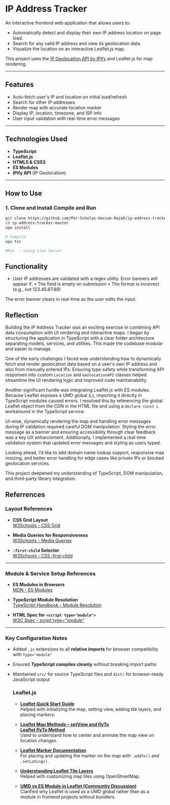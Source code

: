 # IP Address Tracker

An interactive frontend web application that allows users to:

- Automatically detect and display their own IP address location on page load.
- Search for any valid IP address and view its geolocation data.
- Visualize the location on an interactive Leaflet.js map.

This project uses the [IP Geolocation API by IPify](https://geo.ipify.org/) and Leaflet.js for map rendering.

---

## Features

- Auto-fetch user's IP and location on initial load/refresh
- Search for other IP addresses
- Render map with accurate location marker
- Display IP, location, timezone, and ISP info
- User input validation with real-time error messages

---

## Technologies Used

- **TypeScript**
- **Leaflet.js**
- **HTML5 & CSS3**
- **ES Modules**
- **IPify API** (IP Geolocation)

---

## How to Use

  ### 1. Clone and Install Compile and Run

  ```bash
  git clone https://github.com/Per-Scholas-Hassan-Razak/ip-address-tracker-master.git
  cd ip-address-tracker-master
  npm install

  # Compile 
  npx tsc

  #Run  - Using Live Server 
  ```
## Functionality
- User IP addresses are validated with a regex utility. Error banners will appear if:
	•	The field is empty on submission
	•	The format is incorrect (e.g., not 123.45.67.89)

The error banner clears in real-time as the user edits the input.


## Reflection
Building the IP Address Tracker was an exciting exercise in combining API data consumption with UI rendering and interactive maps. I began by structuring the application in TypeScript with a clear folder architecture separating models, services, and utilities. This made the codebase modular and easier to manage.

One of the early challenges I faced was understanding how to dynamically fetch and render geolocation data based on a user's own IP address and also from manually entered IPs. Ensuring type safety while transforming API responses into custom `Location` and `GeolocationAPI` classes helped streamline the UI rendering logic and improved code maintainability.

Another significant hurdle was integrating Leaflet.js with ES modules. Because Leaflet exposes a UMD global (`L`), importing it directly in TypeScript modules caused errors. I resolved this by referencing the global Leaflet object from the CDN in the HTML file and using a `declare const L` workaround in the TypeScript service.

UI-wise, dynamically rendering the map and handling error messages during IP validation required careful DOM manipulation. Styling the error message as a banner and ensuring accessibility through clear feedback was a key UX enhancement. Additionally, I implemented a real-time validation system that updated error messages and styling as users typed.

Looking ahead, I’d like to add domain name lookup support, responsive map resizing, and better error handling for edge cases like private IPs or blocked geolocation services.

This project deepened my understanding of TypeScript, DOM manipulation, and third-party library integration.


  ## Referrences 
 ### Layout References

- **CSS Grid Layout**  
  [W3Schools - CSS Grid](https://www.w3schools.com/css/css_grid.asp)

- **Media Queries for Responsiveness**  
  [W3Schools - Media Queries](https://www.w3schools.com/css/css_rwd_mediaqueries.asp)

- **`:first-child` Selector**  
  [W3Schools - CSS :first-child](https://www.w3schools.com/cssref/sel_firstchild.php)

---

###  Module & Service Setup References

- **ES Modules in Browsers**  
  [MDN - ES Modules](https://developer.mozilla.org/en-US/docs/Web/JavaScript/Guide/Modules)

- **TypeScript Module Resolution**  
  [TypeScript Handbook - Module Resolution](https://www.typescriptlang.org/docs/handbook/module-resolution.html)

- **HTML Spec for `<script type="module">`**  
  [W3C Spec - script type="module"](https://html.spec.whatwg.org/multipage/scripting.html#attr-script-type)

---

###  Key Configuration Notes

- Added `.js` extensions to all **relative imports** for browser compatibility with `type="module"`
- Ensured **TypeScript compiles cleanly** without breaking import paths
- Maintained `src/` for source TypeScript files and `dist/` for browser-ready JavaScript output

  ### Leaflet.js
  - **[Leaflet Quick Start Guide](https://leafletjs.com/examples/quick-start/)**  
    Helped with initializing the map, setting view, adding tile layers, and placing markers.

  - **[Leaflet Map Methods – setView and flyTo](https://leafletjs.com/reference.html#map-setview)**  
    **[Leaflet flyTo Method](https://leafletjs.com/reference.html#map-flyto)**  
     Used to understand how to center and animate the map view on location changes.

  - **[Leaflet Marker Documentation](https://leafletjs.com/reference.html#marker)**  
     For placing and updating the marker on the map with `.addTo()` and `.setLatLng()`.

  - **[Understanding Leaflet Tile Layers](https://leafletjs.com/reference.html#tilelayer)**  
     Helped with customizing map tiles using OpenStreetMap.

  - **[UMD vs ES Module in Leaflet (Community Discussion)](https://github.com/Leaflet/Leaflet/issues/7334)**  
    Clarified why Leaflet is used as a UMD global rather than as a module in frontend projects without bundlers.